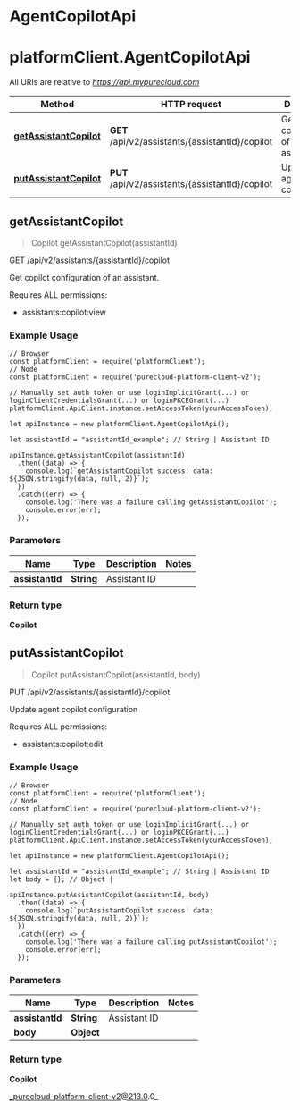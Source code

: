 # AgentCopilotApi

# platformClient.AgentCopilotApi

All URIs are relative to *https://api.mypurecloud.com*

| Method | HTTP request | Description |
| ------------- | ------------- | ------------- |
[**getAssistantCopilot**](AgentCopilotApi#getAssistantCopilot) | **GET** /api/v2/assistants/{assistantId}/copilot | Get copilot configuration of an assistant.
[**putAssistantCopilot**](AgentCopilotApi#putAssistantCopilot) | **PUT** /api/v2/assistants/{assistantId}/copilot | Update agent copilot configuration



## getAssistantCopilot

> Copilot getAssistantCopilot(assistantId)


GET /api/v2/assistants/{assistantId}/copilot

Get copilot configuration of an assistant.

Requires ALL permissions:

* assistants:copilot:view

### Example Usage

```{"language":"javascript"}
// Browser
const platformClient = require('platformClient');
// Node
const platformClient = require('purecloud-platform-client-v2');

// Manually set auth token or use loginImplicitGrant(...) or loginClientCredentialsGrant(...) or loginPKCEGrant(...)
platformClient.ApiClient.instance.setAccessToken(yourAccessToken);

let apiInstance = new platformClient.AgentCopilotApi();

let assistantId = "assistantId_example"; // String | Assistant ID

apiInstance.getAssistantCopilot(assistantId)
  .then((data) => {
    console.log(`getAssistantCopilot success! data: ${JSON.stringify(data, null, 2)}`);
  })
  .catch((err) => {
    console.log('There was a failure calling getAssistantCopilot');
    console.error(err);
  });
```

### Parameters


| Name | Type | Description  | Notes |
| ------------- | ------------- | ------------- | ------------- |
 **assistantId** | **String** | Assistant ID |  |

### Return type

**Copilot**


## putAssistantCopilot

> Copilot putAssistantCopilot(assistantId, body)


PUT /api/v2/assistants/{assistantId}/copilot

Update agent copilot configuration

Requires ALL permissions:

* assistants:copilot:edit

### Example Usage

```{"language":"javascript"}
// Browser
const platformClient = require('platformClient');
// Node
const platformClient = require('purecloud-platform-client-v2');

// Manually set auth token or use loginImplicitGrant(...) or loginClientCredentialsGrant(...) or loginPKCEGrant(...)
platformClient.ApiClient.instance.setAccessToken(yourAccessToken);

let apiInstance = new platformClient.AgentCopilotApi();

let assistantId = "assistantId_example"; // String | Assistant ID
let body = {}; // Object | 

apiInstance.putAssistantCopilot(assistantId, body)
  .then((data) => {
    console.log(`putAssistantCopilot success! data: ${JSON.stringify(data, null, 2)}`);
  })
  .catch((err) => {
    console.log('There was a failure calling putAssistantCopilot');
    console.error(err);
  });
```

### Parameters


| Name | Type | Description  | Notes |
| ------------- | ------------- | ------------- | ------------- |
 **assistantId** | **String** | Assistant ID |  |
 **body** | **Object** |  |  |

### Return type

**Copilot**


_purecloud-platform-client-v2@213.0.0_
